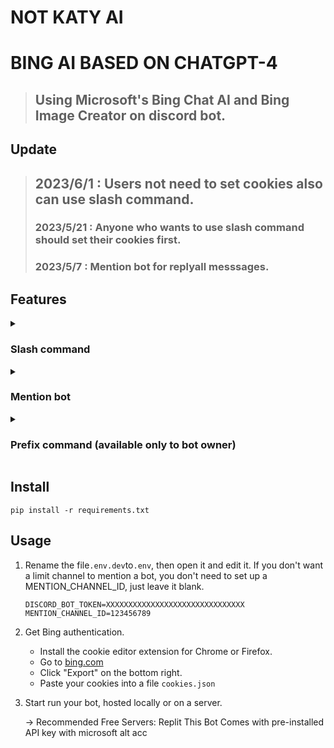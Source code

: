 # NOT KATY AI
# BING AI BASED ON CHATGPT-4
> ## Using Microsoft's Bing Chat AI and Bing Image Creator on discord bot.

## Update
> ## 2023/6/1 : Users not need to set cookies also can use slash command.
> ### 2023/5/21 : Anyone who wants to use slash command should set their cookies first.
> ### 2023/5/7 : Mention bot for replyall messsages.
   
## Features

<details>
   <summary>
   
   ### Slash command

   </summary>
   
> ### will create a separate chat for each user.
   
* cookies setting(use personal Bing Cookies): `/bing_cookies [choice]`
  ![setting](https://i.imgur.com/qLmFr52.png) 
  
   
* bing: `/bing [message]`

   | USE_SUGGEST_RESPONSES: True  (can change in file ```config.yml```) |
   |---|
  ![edgegpt](https://i.imgur.com/cLPL156.png)

   | USE_SUGGEST_RESPONSES: False (can change in file ```config.yml```) |
   |---|
  ![edgegpt](https://i.imgur.com/yK3P9Kt.png)
  
  | conversation style: Creative |
   |---|
  ![creative_style](https://i.imgur.com/IIzRsqj.png)
  
* bing image creator: `/create_image [prompt]`
  
  ![bingimage.png](https://i.ibb.co/0rxNbnk/2023-04-07-191036.png)
 
* conversation style (default balanced): `/switch_style [style]`
  
  ![style.png](https://i.ibb.co/54KMWKH/2023-04-07-200312.png)

* reset: `/reset`

  ![reset](https://i.imgur.com/AG5qQ1F.png)
</details>

<details>
   <summary>
   
   ### Mention bot

   </summary>

> ### same function as the slash command, but this will reply all user messages.

* If only the bot is mentioned, you will get a drop-down list of settings.

  ![dropdown1](https://i.imgur.com/XDcnTuC.png)
  ![dropdown2](https://i.imgur.com/azHIUqv.png)

* Same as use `/bing`,

  ![mention1](https://i.imgur.com/aC5ZM9y.png)
  
  after switching styles to creative, you can also generate images!
  
  ![mention2](https://i.imgur.com/3w0vYKt.png)

</details>

<details>
   <summary>
   
   ### Prefix command (available only to bot owner)

   </summary>
 
 > ### bot owner setting.
   
 * `!unload [file_name_in_cogs_folder]`: Disable command from the specified file.
 * `!load [file_name_in_cogs_folder]`: Enable the command from the specified file.
 
   ![load & unload](https://i.imgur.com/spsyAEG.png)
  
 * `!clean`: Empty discord_bot.log file.
 * `!getLog`: Get discord_bot.log file. Real-time tracking of the bot's operating status.
   
   ![getLog](https://i.imgur.com/LHX4yWV.png)
 
 * `!upload [.txt_file]`: Because Bing Cookies will expire, so this command can set new Cookies directly. You just need to copy bing cookies and past,                           the Cookies will auto convert to .txt file.
 
   ![upload](https://i.imgur.com/UN1Ac7N.png)
</details>

## Install
```
pip install -r requirements.txt
```

## Usage
1. Rename the file`.env.dev`to`.env`, then open it and edit it. If you don't want a limit channel to mention a bot, you don't need to set up a   MENTION_CHANNEL_ID, just leave it blank.
   ```
   DISCORD_BOT_TOKEN=XXXXXXXXXXXXXXXXXXXXXXXXXXXXXXX
   MENTION_CHANNEL_ID=123456789
   ```
   
2. Get Bing authentication.
   * Install the cookie editor extension for Chrome or Firefox.
   * Go to [bing.com](http://bing.com/chat)
   * Click "Export" on the bottom right.
   * Paste your cookies into a file `cookies.json`

4. Start run your bot, hosted locally or on a server.

   -> Recommended Free Servers: Replit
   This Bot Comes with pre-installed API key with microsoft alt acc

